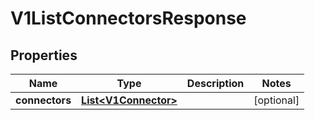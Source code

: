 
# V1ListConnectorsResponse

## Properties
Name | Type | Description | Notes
------------ | ------------- | ------------- | -------------
**connectors** | [**List&lt;V1Connector&gt;**](V1Connector.md) |  |  [optional]



